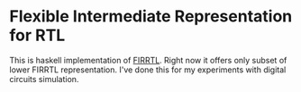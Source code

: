 # Flexible Intermediate Representation for RTL
This is haskell implementation of [FIRRTL](https://github.com/freechipsproject/firrtl).
Right now it offers only subset of lower FIRRTL representation.
I've done this for my experiments with digital circuits simulation.
